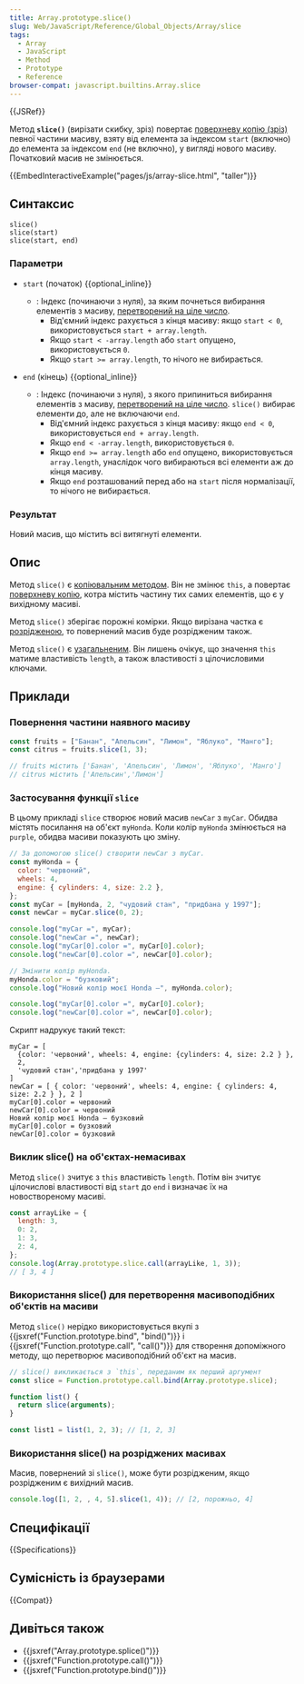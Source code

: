 ```yaml
---
title: Array.prototype.slice()
slug: Web/JavaScript/Reference/Global_Objects/Array/slice
tags:
  - Array
  - JavaScript
  - Method
  - Prototype
  - Reference
browser-compat: javascript.builtins.Array.slice
---
```


{{JSRef}}

Метод **`slice()`** (вирізати скибку, зріз) повертає [поверхневу копію (зріз)](/uk/docs/Glossary/Shallow_copy) певної частини масиву, взяту від елемента за індексом `start` (включно) до елемента за індексом `end` (не включно), у вигляді нового масиву. Початковий масив не змінюється.

{{EmbedInteractiveExample("pages/js/array-slice.html", "taller")}}

## Синтаксис

```js-nolint
slice()
slice(start)
slice(start, end)
```

### Параметри

- `start` (початок) {{optional_inline}}

  - : Індекс (починаючи з нуля), за яким почнеться вибирання елементів з масиву, [перетворений на ціле число](/uk/docs/Web/JavaScript/Reference/Global_Objects/Number#peretvorennia-na-tsile).
    - Від'ємний індекс рахується з кінця масиву: якщо `start < 0`, використовується `start + array.length`.
    - Якщо `start < -array.length` або `start` опущено, використовується `0`.
    - Якщо `start >= array.length`, то нічого не вибирається.

- `end` (кінець) {{optional_inline}}

  - : Індекс (починаючи з нуля), з якого припиниться вибирання елементів з масиву, [перетворений на ціле число](/uk/docs/Web/JavaScript/Reference/Global_Objects/Number#peretvorennia-na-tsile). `slice()` вибирає елементи до, але не включаючи `end`.
    - Від'ємний індекс рахується з кінця масиву: якщо `end < 0`, використовується `end + array.length`.
    - Якщо `end < -array.length`, використовується `0`.
    - Якщо `end >= array.length` або `end` опущено, використовується `array.length`, унаслідок чого вибираються всі елементи аж до кінця масиву.
    - Якщо `end` розташований перед або на `start` після нормалізації, то нічого не вибирається.

### Результат

Новий масив, що містить всі витягнуті елементи.

## Опис

Метод `slice()` є [копіювальним методом](/uk/docs/Web/JavaScript/Reference/Global_Objects/Array#kopiiuvalni-ta-zminiuvalni-metody). Він не змінює `this`, а повертає [поверхневу копію](/uk/docs/Glossary/Shallow_copy), котра містить частину тих самих елементів, що є у вихідному масиві.

Метод `slice()` зберігає порожні комірки. Якщо вирізана частка є [розрідженою](/uk/docs/Web/JavaScript/Guide/Indexed_collections#rozridzheni-masyvy), то повернений масив буде розрідженим також.

Метод `slice()` є [узагальненим](/uk/docs/Web/JavaScript/Reference/Global_Objects/Array#uzahalneni-metody-masyvu). Він лишень очікує, що значення `this` матиме властивість `length`, а також властивості з цілочисловими ключами.

## Приклади

### Повернення частини наявного масиву

```js
const fruits = ["Банан", "Апельсин", "Лимон", "Яблуко", "Манго"];
const citrus = fruits.slice(1, 3);

// fruits містить ['Банан', 'Апельсин', 'Лимон', 'Яблуко', 'Манго']
// citrus містить ['Апельсин','Лимон']
```

### Застосування функції `slice`

В цьому прикладі `slice` створює новий масив `newCar` з `myCar`. Обидва містять посилання на об'єкт `myHonda`. Коли колір `myHonda` змінюється на `purple`, обидва масиви показують цю зміну.

```js
// За допомогою slice() створити newCar з myCar.
const myHonda = {
  color: "червоний",
  wheels: 4,
  engine: { cylinders: 4, size: 2.2 },
};
const myCar = [myHonda, 2, "чудовий стан", "придбана у 1997"];
const newCar = myCar.slice(0, 2);

console.log("myCar =", myCar);
console.log("newCar =", newCar);
console.log("myCar[0].color =", myCar[0].color);
console.log("newCar[0].color =", newCar[0].color);

// Змінити колір myHonda.
myHonda.color = "бузковий";
console.log("Новий колір моєї Honda –", myHonda.color);

console.log("myCar[0].color =", myCar[0].color);
console.log("newCar[0].color =", newCar[0].color);
```

Скрипт надрукує такий текст:

```
myCar = [
  {color: 'червоний', wheels: 4, engine: {cylinders: 4, size: 2.2 } },
  2,
  'чудовий стан','придбана у 1997'
]
newCar = [ { color: 'червоний', wheels: 4, engine: { cylinders: 4, size: 2.2 } }, 2 ]
myCar[0].color = червоний
newCar[0].color = червоний
Новий колір моєї Honda – бузковий
myCar[0].color = бузковий
newCar[0].color = бузковий
```

### Виклик slice() на об'єктах-немасивах

Метод `slice()` зчитує з `this` властивість `length`. Потім він зчитує цілочислові властивості від `start` до `end` і визначає їх на новоствореному масиві.

```js
const arrayLike = {
  length: 3,
  0: 2,
  1: 3,
  2: 4,
};
console.log(Array.prototype.slice.call(arrayLike, 1, 3));
// [ 3, 4 ]
```

### Використання slice() для перетворення масивоподібних об'єктів на масиви

Метод `slice()` нерідко використовується вкупі з {{jsxref("Function.prototype.bind", "bind()")}} і {{jsxref("Function.prototype.call", "call()")}} для створення допоміжного методу, що перетворює масивоподібний об'єкт на масив.

```js
// slice() викликається з `this`, переданим як перший аргумент
const slice = Function.prototype.call.bind(Array.prototype.slice);

function list() {
  return slice(arguments);
}

const list1 = list(1, 2, 3); // [1, 2, 3]
```

### Використання slice() на розріджених масивах

Масив, повернений зі `slice()`, може бути розрідженим, якщо розрідженим є вихідний масив.

```js
console.log([1, 2, , 4, 5].slice(1, 4)); // [2, порожньо, 4]
```

## Специфікації

{{Specifications}}

## Сумісність із браузерами

{{Compat}}

## Дивіться також

- {{jsxref("Array.prototype.splice()")}}
- {{jsxref("Function.prototype.call()")}}
- {{jsxref("Function.prototype.bind()")}}
